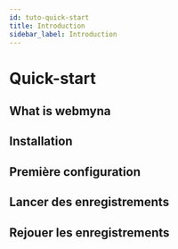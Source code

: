 ```yaml
---
id: tuto-quick-start
title: Introduction
sidebar_label: Introduction
---
```


# Quick-start

## What is webmyna

## Installation

## Première configuration

## Lancer des enregistrements

## Rejouer les enregistrements
